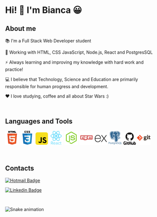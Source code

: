 # Hi! 👋 I'm Bianca 😀

## About me

📚 I'm a Full Stack Web Developer student

📖 Working with HTML, CSS JavaScript, Node.js, React and PostgresSQL

⚡ Always learning and improving my knowledge with hard work and practice!

💻 I believe that Technology, Science and Education are primarily responsible for human progress and development.

❤ I love studying, coffee and all about Star Wars :)

<br />

## Languages and Tools

<img src="./resources/assets/html.png" height="45"/> <img src="./resources/assets/css.png" height="45"/> <img src="./resources/assets/js.png" height="40"/> <img src="./resources/assets/react.png" height="45"/>
<img src="./resources/assets/node.png" height="45"/> <img src="./resources/assets/npm.svg" height="45"/> <img src="./resources/assets/express.png" height="40"/> <img src="./resources/assets/postgresql.png" height="45"/> <img src="./resources/assets/github.svg" height="40"/> <img src="./resources/assets/git.png" height="45"/>

<br />

## Contacts

[![Hotmail Badge](https://img.shields.io/badge/-Email-0078D4?style=for-the-badge&logo=microsoft-outlook&logoColor=white=mailto:bi_andradehandan@hotmail.com)](mailto:bi_andradehandan@hotmail.com)

[![Linkedin Badge](https://img.shields.io/badge/-LinkedIn-blue?style=flat-square&logo=Linkedin&logoColor=white&link=https://www.linkedin.com/in/bianca-andrade-handan)](https://www.linkedin.com/in/bianca-andrade-handan)

<!-- <img src="https://github-readme-stats.vercel.app/api?username=biancaandradee&theme=tokyonight&show_icons=true%22%3E"/> -->

<br />

<!-- <img src ="https://github-readme-stats.vercel.app/api/top-langs/?username=biancaandradee&theme=tokyonight%22" /> -->

![Snake animation](https://github.com/biancaandradee/biancaandradee/blob/output/github-contribution-grid-snake.svg)
